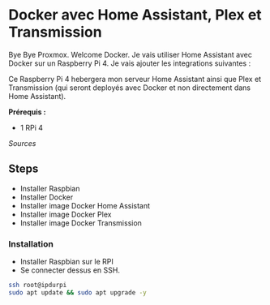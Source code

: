 # Docker avec Home Assistant, Plex et Transmission

Bye Bye Proxmox. Welcome Docker. Je vais utiliser Home Assistant avec Docker sur un Raspberry Pi 4. Je vais ajouter les integrations suivantes : 

Ce Raspberry Pi 4 hebergera mon serveur Home Assistant ainsi que Plex et Transmission (qui seront deployés avec Docker et non directement dans Home Assistant).

**Prérequis :**

- 1 RPi 4

*Sources*

## Steps
- Installer Raspbian
- Installer Docker
- Installer image Docker Home Assistant
- Installer image Docker Plex
- Installer image Docker Transmission

### Installation

- Installer Raspbian sur le RPI
- Se connecter dessus en SSH.

```bash
ssh root@ipdurpi
sudo apt update && sudo apt upgrade -y
```
### 



#### 


#### 

##### 



##### 

#### 


